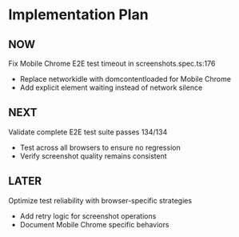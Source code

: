 # Implementation Plan

## NOW
Fix Mobile Chrome E2E test timeout in screenshots.spec.ts:176
- Replace networkidle with domcontentloaded for Mobile Chrome
- Add explicit element waiting instead of network silence

## NEXT  
Validate complete E2E test suite passes 134/134
- Test across all browsers to ensure no regression
- Verify screenshot quality remains consistent

## LATER
Optimize test reliability with browser-specific strategies
- Add retry logic for screenshot operations
- Document Mobile Chrome specific behaviors
